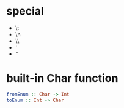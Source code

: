 # special
- \t
- \n
- \\\
- \'
- \"

# built-in Char function
```haskell
fromEnum :: Char -> Int
toEnum :: Int -> Char
```
